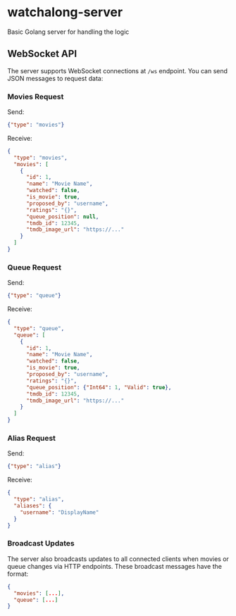 # watchalong-server
Basic Golang server for handling the logic

## WebSocket API

The server supports WebSocket connections at `/ws` endpoint. You can send JSON messages to request data:

### Movies Request
Send:
```json
{"type": "movies"}
```

Receive:
```json
{
  "type": "movies",
  "movies": [
    {
      "id": 1,
      "name": "Movie Name",
      "watched": false,
      "is_movie": true,
      "proposed_by": "username",
      "ratings": "{}",
      "queue_position": null,
      "tmdb_id": 12345,
      "tmdb_image_url": "https://..."
    }
  ]
}
```

### Queue Request
Send:
```json
{"type": "queue"}
```

Receive:
```json
{
  "type": "queue",
  "queue": [
    {
      "id": 1,
      "name": "Movie Name",
      "watched": false,
      "is_movie": true,
      "proposed_by": "username",
      "ratings": "{}",
      "queue_position": {"Int64": 1, "Valid": true},
      "tmdb_id": 12345,
      "tmdb_image_url": "https://..."
    }
  ]
}
```

### Alias Request
Send:
```json
{"type": "alias"}
```

Receive:
```json
{
  "type": "alias",
  "aliases": {
    "username": "DisplayName"
  }
}
```

### Broadcast Updates
The server also broadcasts updates to all connected clients when movies or queue changes via HTTP endpoints. These broadcast messages have the format:
```json
{
  "movies": [...],
  "queue": [...]
}
```
